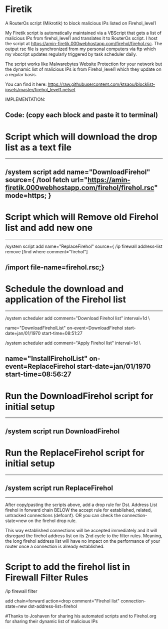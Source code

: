 # Firetik
A RouterOs script (Mikrotik) to block malicious IPs listed on Firehol_level1



My Firetik script is automatically maintained via a VBScript that gets a list of malicious IPs from firehol_level1 
and translates it to RouterOs script. I host the script at https://amin-firetik.000webhostapp.com/firehol/firehol.rsc. 
The output rsc file is synchronized from my personal computers via ftp which my vbscript updates regularly triggered by task scheduler daily. 

The script works like Malwarebytes Website Protection for your network but the dynamic list of malicious IPs is from Firehol_level1
which they update on a regular basis. 

You can find it here: https://raw.githubusercontent.com/ktsaou/blocklist-ipsets/master/firehol_level1.netset

IMPLEMENTATION:

Code: (copy each block and paste it to terminal)
------------------------------------------------------------------------------------------------------------------------------
# Script which will download the drop list as a text file
------------------------------------------------------------------------------------------------------------------------------
/system script add name="DownloadFirehol" source={
/tool fetch url="https://amin-firetik.000webhostapp.com/firehol/firehol.rsc" mode=https;
}
------------------------------------------------------------------------------------------------------------------------------
# Script which will Remove old Firehol list and add new one
------------------------------------------------------------------------------------------------------------------------------
/system script add name="ReplaceFirehol" source={
/ip firewall address-list remove [find where comment="firehol"]

/import file-name=firehol.rsc;}
------------------------------------------------------------------------------------------------------------------------------
# Schedule the download and application of the Firehol list
------------------------------------------------------------------------------------------------------------------------------
/system scheduler add comment="Download Firehol list" interval=1d \

name="DownloadFireholList" on-event=DownloadFirehol start-date=jan/01/1970 start-time=08:51:27

/system scheduler add comment="Apply Firehol list" interval=1d \

name="InstallFireholList" on-event=ReplaceFirehol start-date=jan/01/1970 start-time=08:56:27
------------------------------------------------------------------------------------------------------------------------------
# Run the DownloadFirehol script for initial setup
------------------------------------------------------------------------------------------------------------------------------
/system script run DownloadFirehol
------------------------------------------------------------------------------------------------------------------------------
# Run the ReplaceFirehol script for initial setup
------------------------------------------------------------------------------------------------------------------------------
/system script run ReplaceFirehol
------------------------------------------------------------------------------------------------------------------------------
------------------------------------------------------------------------------------------------------------------------------
After copy/pasting the scripts above, add a drop rule for Dst. Address List firehol in forward chain BELOW the accept rule for established, related, untracked connections (defconf). OR you can check the connection-state=new on the firehol drop rule.

This way established connections will be accepted immediately and it will disregard the firehol address list on its 2nd cycle to the filter rules. Meaning, the long firehol address list will have no impact on the performance of your router once a connection is already established.

# Script to add the firehol list in Firewall Filter Rules

/ip firewall filter

add chain=forward action=drop comment="Firehol list" connection-state=new dst-address-list=firehol
    


#Thanks to Joshaven for sharing his automated scripts and to Firehol.org for sharing their dynamic list of malicious IPs
